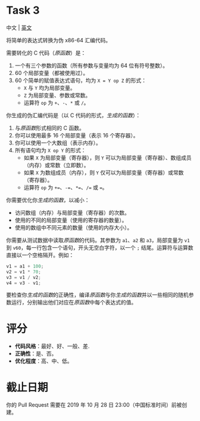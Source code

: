# Task 3
中文 | [英文](README.md)

将简单的表达式转换为伪 x86-64 汇编代码。

需要转化的 C 代码（*原函数*）是：

1. 一个有三个参数的函数（所有参数与变量均为 64 位有符号整数）。
2. 60 个局部变量（都被使用过）。
3. 60 个简单的赋值表达式语句，均为 `X = Y op Z` 的形式：
    * `X` 与 `Y` 均为局部变量。
    * `Z` 为局部变量、参数或常数。
    * 运算符 `op` 为 `+`、`-`、`*` 或 `/`。

你生成的伪汇编代码是（以 C 代码的形式，*生成的函数*）：

1. 与*原函数*形式相同的 C 函数。
2. 你可以使用最多 16 个局部变量（表示 16 个寄存器）。
3. 你可以使用一个大数组（表示内存）。
4. 所有语句均为 `X op Y` 的形式：
    * 如果 `X` 为局部变量（寄存器），则 `Y` 可以为局部变量（寄存器）、数组成员（内存）或常数（立即数）。
    * 如果 `X` 为数组成员（内存），则 `Y` 仅可以为局部变量（寄存器）或常数（寄存器）。
    * 运算符 `op` 为 `+=`、`-=`、`*=`、`/=` 或 `=`。

你需要优化你*生成的函数*，以减小：

* 访问数组（内存）与局部变量（寄存器）的次数。
* 使用的不同的局部变量（使用的寄存器的数量）。
* 使用的数组中不同元素的数量（使用的内存大小）。

你需要从测试数据中读取*原函数*的代码。其参数为 `a1`、`a2` 和 `a3`，局部变量为 `v1` 到 `v60`，每一行包含一个语句，开头无空白字符，以一个 `;` 结尾。运算符与运算数直接以一个空格隔开。例如：

```c
v1 = a1 + 100;
v2 = v1 * 70;
v3 = v1 / v2;
v4 = v3 - v1;
```

要检查你*生成的函数*的正确性，编译*原函数*与你*生成的函数*并以一些相同的随机参数运行，分别输出他们对应在*原函数*中每个表达式的值。

# 评分
* **代码风格**：最好、好、一般、差.
* **正确性**：是、否。
* **优化程度**：高、中、低。

# 截止日期
你的 Pull Request 需要在 2019 年 10 月 28 日 23:00（中国标准时间）前被创建。
